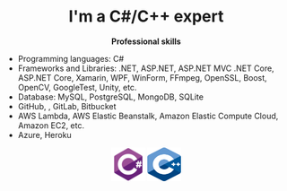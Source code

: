 <h1 align="center">I'm a C#/C++ expert
</h1>

<p align="center">
 <strong>
  Professional skills
  </strong>
</p>

- Programming languages: C#
- Frameworks and Libraries: .NET, ASP.NET, ASP.NET MVC .NET Core, ASP.NET Core, Xamarin, WPF, WinForm, FFmpeg, OpenSSL, Boost, OpenCV, GoogleTest, Unity, etc.
- Database: MySQL, PostgreSQL, MongoDB, SQLite
- GitHub, , GitLab, Bitbucket
- AWS Lambda, AWS Elastic Beanstalk, Amazon Elastic Compute Cloud, Amazon EC2, etc.
- Azure, Heroku

<p align="center">
 
<img src="https://github.com/ilromali/ilromali/blob/main/csharp.svg" alt="csharp" width="60" height="60" />
 
 
<img src="https://github.com/ilromali/ilromali/blob/main/CPP.png" alt="javascript" width="60" height="60" />

</p>


